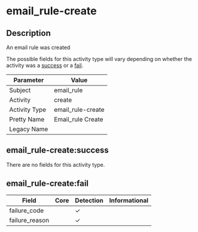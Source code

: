 email_rule-create
=================

Description
-----------
An email rule was created

The possible fields for this activity type will vary depending on whether the activity was a [success](#email_rule-createsuccess) or a [fail](#email_rule-createfail).

| Parameter     | Value             |
| ------------- | ----------------- |
| Subject       | email_rule        |
| Activity      | create            |
| Activity Type | email_rule-create |
| Pretty Name   | Email_rule Create |
| Legacy Name   |                   |

email_rule-create:success
-------------------------

There are no fields for this activity type.


email_rule-create:fail
----------------------

| Field          | Core | Detection | Informational |
| -------------- | ---- | --------- | ------------- |
| failure_code   |      | &#10003;  |               |
| failure_reason |      | &#10003;  |               |